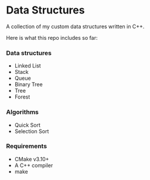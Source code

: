 # Data Structures
 A collection of my custom data structures written in C++.

Here is what this repo includes so far:

### Data structures
- Linked List
- Stack
- Queue
- Binary Tree
- Tree
- Forest

### Algorithms
- Quick Sort
- Selection Sort

### Requirements

- CMake v3.10+
- A C++ compiler
- make